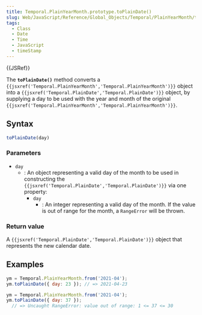 ```yaml
---
title: Temporal.PlainYearMonth.prototype.toPlainDate()
slug: Web/JavaScript/Reference/Global_Objects/Temporal/PlainYearMonth/toPlainDate
tags:
  - Class
  - Date
  - Time
  - JavaScript
  - timeStamp
---
```

{{JSRef}}

<p class="summary"><span class="seoSummary">The <strong><code>toPlainDate()</code></strong> method converts a <code>{{jsxref('Temporal.PlainYearMonth','Temporal.PlainYearMonth')}}</code> object into a <code>{{jsxref('Temporal.PlainDate','Temporal.PlainDate')}}</code> object</span>, by supplying a day to be used with the year and month of the original <code>{{jsxref('Temporal.PlainYearMonth','Temporal.PlainYearMonth')}}</code>.</p>

## Syntax

```js
toPlainDate(day)
```

### Parameters

- `day`
  - : An object representing a valid day of the month to be used in constructing
    the
    `{{jsxref('Temporal.PlainDate','Temporal.PlainDate')}}`
    via one property:
    - `day`
      - : An integer representing a valid day of the month. If the value is out
        of range for the month, a `RangeError` will be thrown.

### Return value

A `{{jsxref('Temporal.PlainDate','Temporal.PlainDate')}}`
object that represents the new calendar date.

## Examples

```js
ym = Temporal.PlainYearMonth.from('2021-04');
ym.toPlainDate({ day: 23 }); // => 2021-04-23
```

```js
ym = Temporal.PlainYearMonth.from('2021-04');
ym.toPlainDate({ day: 37 });
  // => Uncaught RangeError: value out of range: 1 <= 37 <= 30
```
